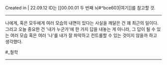 Created in | 22.09.12
ID는 [[00.00.01 두 번째 뇌#^bce603|여기]]를 참고할 것.

---
나에게, 혹은 모두에게 여러 모습의 내면이 있다는 사실을 깨달은 건 꽤 최근의 일이다.
그리고 오늘 중요한 건 '내가 누군가'에 한 가지 답을 내놓는 게 아니라, 그 답이 될 수 있는 여러 모습 혹은 여러 '나'를 내가 잘 파악하고 컨트롤할 수 있는 것이지 않을까 하고 생각했다.


#_철학

---